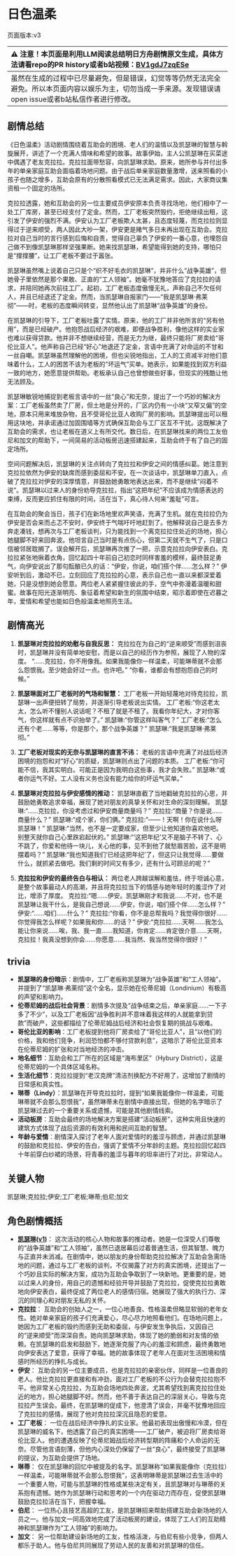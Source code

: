 # 日色温柔
页面版本:v3
 

| :warning: 注意！本页面是利用LLM阅读总结明日方舟剧情原文生成，具体方法请看repo的PR history或者b站视频：[BV1gdJ7zqESe](https://www.bilibili.com/video/BV1gdJ7zqESe/)         |
|:----------------------------|
| 虽然在生成的过程中已尽量避免，但是错误，幻觉等等仍然无法完全避免。所以本页面内容以娱乐为主，切勿当成一手来源。发现错误请open issue或者b站私信作者进行修改。|



## 剧情总结
《日色温柔》活动剧情围绕着互助会的困境、老人们的温情以及凯瑟琳的智慧与斡旋展开，讲述了一个充满人情味和希望的故事。故事伊始，主人公凯瑟琳在买菜途中偶遇了老友克拉拉。克拉拉面带愁容，向凯瑟琳求助。原来，她所参与并付出多年的单亲家庭互助会面临着场地问题。由于战后单亲家庭数量激增，送来照看的小孩子也随之增多，互助会原有的分散照看模式已无法满足需求。因此，大家商议集资租一个固定的场所。

克拉拉透露，她和互助会的另一位主要成员伊安原本负责寻找场地，他们相中了一处工厂库房，甚至已经支付了定金。然而，工厂老板突然毁约，拒绝继续出租，这引发了伊安的强烈不满。伊安认为工厂老板欺人太甚，且态度轻蔑，而克拉拉则显得过于逆来顺受，两人因此大吵一架，伊安更是赌气多日未再出现在互助会。克拉拉对自己当时的言行感到后悔和自责，觉得自己辜负了伊安的一番心意，也埋怨自己做不到像凯瑟琳那样坚强果断。她来找凯瑟琳，希望能得到她的支持，哪怕只是“撑撑腰”，让工厂老板不要过于嚣张。

凯瑟琳虽然嘴上说着自己只是个“织不好毛衣的凯瑟琳”，并非什么“战争英雄”，但她骨子里依然是那个果敢、正直的“工人领袖”。她毫不犹豫地答应了克拉拉的请求，并陪同她再次前往工厂。起初，工厂老板态度傲慢无礼，声称自己不欠任何人，并且已经退还了定金。然而，当凯瑟琳自报家门——“我是凯瑟琳·弗莱彻”——时，老板的态度瞬间转变，显然他认出了凯瑟琳“战争英雄”的身份。

在凯瑟琳的引导下，工厂老板吐露了实情。原来，他的工厂并非他所言的“另有他用”，而是已经破产。他抱怨战后经济的艰难，即便战争胜利，像他这样的实业家也难以获得贷款。他并非不想继续经营，而是无力为继，最终只能将厂房卖给“哥伦比亚人”。他声称自己已经“好心”地退还了定金，言语中充满了对命运的不甘和一丝自嘲。凯瑟琳虽然理解他的困境，但也尖锐地指出，工人的工资减半对他们意味着什么，工人的困苦不该为老板的“坏运气”买单。她表示，如果能找到双方利益一致的地方，她愿意提供帮助。老板承认自己也曾想做些好事，但现实的残酷让他无法顾及。

凯瑟琳敏锐地捕捉到老板言语中的一丝“良心”和无奈，提出了一个巧妙的解决方案：工厂老板虽然卖了厂房，但土地是分开的，厂区内仍有一小块“又窄又偏”的空地，原本只用来堆放杂物，且不受哥伦比亚人收购厂房的影响。凯瑟琳提出可以租用这块地，并承诺通过加固围墙等方式确保互助会与工厂区互不干扰。这既解决了互助会的需求，也让老板在道义上有所交代。数日后，在凯瑟琳找来的两位工友伯尼和加文的帮助下，一间简易的活动板房迅速搭建起来，互助会终于有了自己的固定场所。

空间问题解决后，凯瑟琳的关注点转向了克拉拉和伊安之间的情感纠葛。她注意到克拉拉依然为伊安的缺席而感到委屈和不安。在一次谈话中，凯瑟琳单刀直入，点破了克拉拉对伊安的深厚情意，并鼓励她勇敢地表达出来，而不是继续“闷着不说”。凯瑟琳以过来人的身份劝导克拉拉，指出“这把年纪”不应该成为情感表达的束缚，反而更应抓住有限的时间，活在当下，真心待人何来“羞耻”可言。

在互助会的聚会当日，孩子们在新场地里欢声笑语，充满了生机。就在克拉拉仍为伊安是否会来而忐忑不安时，伊安终于气喘吁吁地赶到了。他解释说自己是去多方奔走凑钱，想再次与工厂老板谈判，只为能找到一个离克拉拉住处近的场地，担心她腿脚不好来回奔波。他坦言自己当时是有点伤心，但第二天就不生气了，只是口信被邻居耽搁了。误会解开后，凯瑟琳再次推了一把，示意克拉拉向伊安表白。克拉拉紧张地揪着衣角，回忆起四十年前自己初恋时同样害羞的模样，最终鼓足勇气，向伊安说出了那句酝酿已久的话：“伊安，你说，咱们搭个伴......怎么样？” 伊安听到后，激动不已，立刻回应了克拉拉的心意，表示自己也一直以来都深爱着她，只是没想到她会愿意。两位老人紧紧握住彼此的手，空气中弥漫着温暖和甜蜜。故事在阳光逐渐明亮、象征着希望和新生的氛围中结束，昭示着即使在迟暮之年，爱情和希望也能如日色般温柔地照亮生活。
## 剧情高光
1.  **凯瑟琳对克拉拉的劝慰与自我反思：**
    克拉拉在为自己的“逆来顺受”而感到沮丧时，凯瑟琳并没有简单地安慰，而是以自己的经历作为参照，展现了人物的深度。
    “......克拉拉，你不用像我。如果我能像你一样温柔，可能琳蒂就不会那么怨恨我。至少她会好过一点。也许吧。”
    “你看，谁都会有想抱怨自己的时候。”

2.  **凯瑟琳面对工厂老板时的气场和智慧：**
    工厂老板一开始轻蔑地对待克拉拉，凯瑟琳一出声便扭转了局势，并逐渐引导老板说出实情。
    工厂老板:“你这老太太，怎么听不懂别人说话呢？不租了就是不租了。我看你年纪大，才对你客气，你这样就有点不识抬举了。”
    凯瑟琳:“你管这样叫客气？”
    工厂老板:“怎么还有个老......等等，你是那个，那个战争英雄？”
    凯瑟琳:“我是凯瑟琳·弗莱彻。”

3.  **工厂老板对现实的无奈与凯瑟琳的直言不讳：**
    老板的言语中充满了对战后经济困境的抱怨和对“好心”的质疑，凯瑟琳则点出了问题的本质。
    工厂老板:“你可能不信，我其实明白。可能正是因为我明白这些事，我才会失败。”
    凯瑟琳:“或者你运气不好。工人没有义务也没有能力给你的坏运气买单。”

4.  **凯瑟琳对克拉拉与伊安感情的推动：**
    凯瑟琳直截了当地戳破克拉拉的心思，并鼓励她勇敢追求幸福，展现了她对朋友的真挚关怀和对生命的深刻理解。
    凯瑟琳:“......克拉拉，你没考虑过和伊安商量商量吗？”
    克拉拉:“商量？你是说......商量什么？”
    凯瑟琳:“成个家，你们俩。”
    克拉拉:“——！天啊！你在说什么呀凯瑟琳！”
    凯瑟琳:“当然，也不是一定要成家，但至少让他知道你喜欢他吧。别整天就你自己心里跌宕起伏的。”
    凯瑟琳:“‘这把年纪’又不是脑子不转了、心不跳了，你爱和他待一块儿，关心他的事，见不到他了就愁眉苦脸，这不是明摆着吗？”
    凯瑟琳:“我也知道我们‘已经这把年纪’了，但这只让我觉得......要做什么，就抓紧去做吧。我们剩的时间又有多少，还有什么可顾忌的呢？”

5.  **克拉拉和伊安的最终告白与相认：**
    两位老人跨越误解和羞怯，终于坦诚心意，是整个故事最动人的高潮，并且将克拉拉当下的情感与她年轻时的羞涩作了对比，增添了厚度。
    克拉拉:“嗯......伊安。凯瑟琳刚才和我说......不对，也不是凯瑟琳让我干什么，是我自己想说......伊安，你说，咱们搭个伴......怎么样？”
    伊安:“......咱们......什么？”
    克拉拉:“你看，你不是总帮我吗？我觉得你很好......你觉得我怎么样呢？如果我和你......的话？”
    伊安:“克拉拉......天啊......我怎么能让你来说......唉，我、我一直......我知道，你肯定......肯定很介意......天啊，克拉拉！我真没想到你会......你愿意......我当然、我当然觉得你很好！”
## trivia
*   **凯瑟琳的身份暗示**：剧情中，工厂老板称凯瑟琳为“战争英雄”和“工人领袖”，并提到了“凯瑟琳·弗莱彻”这个全名，显示她在伦蒂尼姆（Londinium）有极高的声望和影响力。
*   **伦蒂尼姆的战后社会背景**：剧情多次提及“战争结束之后，单亲家庭......一下子多了不少”，以及工厂老板因“战争胜利并不意味着我这样的人就能拿到贷款”而破产，这些都描绘了伦蒂尼姆战后经济和社会恢复期的挑战与艰难。
*   **哥伦比亚的影响**：工厂老板提到他将厂房卖给了“哥伦比亚人”，且“以他们的价格，我和他们竞争，利润恐怕都不够付贷款利息”，这暗示了哥伦比亚资本在伦蒂尼姆的扩张和对当地经济的冲击。
*   **地名细节**：互助会和工厂所在的区域是“海布里区”（Hybury District），这是伦蒂尼姆的一个具体区域名称。
*   **生活化细节**：克拉拉提到“老汉克牌”清洁剂换配方不好用了，这增加了剧情的日常感和真实性。
*   **琳蒂（Lindy）**：凯瑟琳在开导克拉拉时，提到“如果我能像你一样温柔，可能琳蒂就不会那么怨恨我”，虽然琳蒂未在剧情中直接出现，但她的名字暗示了凯瑟琳过去的一个重要关系或遗憾，可能是其他剧情线索。
*   **活动板房**：互助会最终的场地解决方案是搭建“活动板房”，这种实用且快速的建筑方式体现了战后资源的有效利用和民间互助的智慧。
*   **年龄与爱情**：剧情深入探讨了老年人面对爱情时的羞涩与顾虑，并通过凯瑟琳的鼓励和克拉拉、伊安的告白，强调了爱情不分年龄的主题。克拉拉回忆起四十年前穿白纱裙的场景，将青春的羞涩与暮年的坦率进行了对比，非常动人。
## 关键人物
凯瑟琳;克拉拉;伊安;工厂老板;琳蒂;伯尼;加文
## 角色剧情概括
-   **[凯瑟琳](../char_v3/char_4162_cathy.md)([v1](../chars/char_4162_cathy.md))**： 这次活动的核心人物和故事的推动者。她是一位深受人们尊敬的“战争英雄”和“工人领袖”，虽然已退居幕后过着普通生活，但其智慧、魄力与正直并未消减。在剧情中，她以朋友的身份帮助克拉拉解决了互助会急需场地的问题，通过与工厂老板的谈判，不仅揭露了对方的真实困境，还提出了一个巧妙且实际的解决方案，成功为互助会争取到了一块新地。更重要的是，她以过来人的身份，用自己的遗憾和经验开导并鼓励了克拉拉，促使克拉拉勇敢地向伊安表白，最终促成了两位老人的感情归宿。她展现了强大的执行力、深沉的同理心和对朋友无私的关怀。
-   **克拉拉**： 互助会的创始人之一，一位心地善良、性格温柔但略显软弱的老年女性。她对单亲家庭的孩子们充满爱心，尽心尽力地照看他们。在场地问题上，她因为工厂老板的毁约而感到无助和委屈，与伊安发生争执后，又因自己的“逆来顺受”而深深自责。她向凯瑟琳求助，体现了她的脆弱和对友情的依赖。在凯瑟琳的启发和鼓励下，她逐渐克服了内心的羞涩和顾虑，最终勇敢地向伊安表达了爱意，获得了幸福。她的故事体现了老年人在面对生活困境和情感时所经历的挣扎与成长。
-   **伊安**： 互助会的另一位主要成员，也是克拉拉的亲密伙伴，同样是一位善良的老人。他比克拉拉更直接和有冲劲，面对工厂老板的不公行为会替克拉拉抱不平。他非常关心克拉拉，为互助会场地四处奔波，尤其希望找到离克拉拉住处近的地方，担心她腿脚不好。然而，他不善于表达自己的深层关心，导致与克拉拉产生误会。最终，在凯瑟琳的促成下，他澄清了误会，并毫不犹豫地回应了克拉拉的感情，展现了他对克拉拉深沉且隐忍的爱意。
-   **工厂老板**： 一位在战后经济中挣扎的实业家。他最初表现出傲慢和冷漠，但在凯瑟琳的威名下，他透露了自己的真实困境——工厂破产，被迫将厂房卖给哥伦比亚人。他的遭遇反映了伦蒂尼姆战后经济转型期的阵痛和个人命运的无奈。尽管他言语刻薄，但他内心深处仍保留了一丝“良心”，最终接受了凯瑟琳的提议，为互助会提供了场地。
-   **琳蒂**： 仅在凯瑟琳的回忆中被提及的名字。凯瑟琳称“如果我能像你（克拉拉）一样温柔，可能琳蒂就不会那么怨恨我”，这表明琳蒂是凯瑟琳过去生活中的一个重要人物，可能与凯瑟琳的性格或某些决定有关，且凯瑟琳对与琳蒂的关系抱有遗憾。她作为凯瑟琳行动和思考的一个内在驱动力而存在，促使凯瑟琳鼓励克拉拉活在当下，把握幸福。
-   **伯尼**： 一位热心且技艺高超的工友，是凯瑟琳招来帮助搭建互助会新场地的人员之一。他与加文一同高效地完成了活动板房的建设，体现了工人们的互助精神和凯瑟琳作为“工人领袖”的影响力。
-   **加文**： 另一位帮助建设新场地的工友，性格活泼，与伯尼有些小竞争，但两人都乐于助人。他与伯尼共同展现了劳动人民的友善和对凯瑟琳的信任。